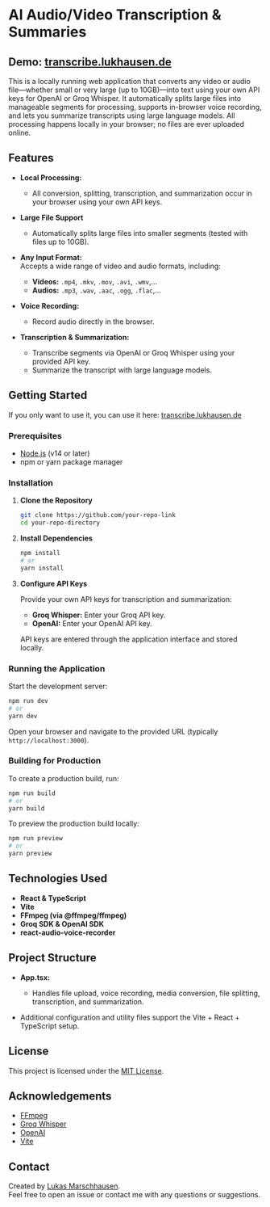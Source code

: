 # AI Audio/Video Transcription & Summaries

## Demo: [transcribe.lukhausen.de](https://transcribe.lukhausen.de)

This is a locally running web application that converts any video or audio file—whether small or very large (up to 10GB)—into text using your own API keys for OpenAI or Groq Whisper. It automatically splits large files into manageable segments for processing, supports in-browser voice recording, and lets you summarize transcripts using large language models. All processing happens locally in your browser; no files are ever uploaded online.

## Features

- **Local Processing:**  
  - All conversion, splitting, transcription, and summarization occur in your browser using your own API keys.

- **Large File Support**  
  - Automatically splits large files into smaller segments (tested with files up to 10GB).

- **Any Input Format:**  
  Accepts a wide range of video and audio formats, including:
  - **Videos:** `.mp4`, `.mkv`, `.mov`, `.avi`, `.wmv`,...
  - **Audios:** `.mp3`, `.wav`, `.aac`, `.ogg`, `.flac`,...

- **Voice Recording:**  
  - Record audio directly in the browser.

- **Transcription & Summarization:**  
  - Transcribe segments via OpenAI or Groq Whisper using your provided API key.
  - Summarize the transcript with large language models.

## Getting Started

If you only want to use it, you can use it here: [transcribe.lukhausen.de](https://transcribe.lukhausen.de)


### Prerequisites

- [Node.js](https://nodejs.org/) (v14 or later)
- npm or yarn package manager

### Installation

1. **Clone the Repository**

   ```bash
   git clone https://github.com/your-repo-link
   cd your-repo-directory
   ```

2. **Install Dependencies**

   ```bash
   npm install
   # or
   yarn install
   ```

3. **Configure API Keys**

   Provide your own API keys for transcription and summarization:
   
   - **Groq Whisper:** Enter your Groq API key.
   - **OpenAI:** Enter your OpenAI API key.

   API keys are entered through the application interface and stored locally.

### Running the Application

Start the development server:

```bash
npm run dev
# or
yarn dev
```

Open your browser and navigate to the provided URL (typically `http://localhost:3000`).

### Building for Production

To create a production build, run:

```bash
npm run build
# or
yarn build
```

To preview the production build locally:

```bash
npm run preview
# or
yarn preview
```

## Technologies Used

- **React & TypeScript**
- **Vite**
- **FFmpeg (via @ffmpeg/ffmpeg)**
- **Groq SDK & OpenAI SDK**
- **react-audio-voice-recorder**

## Project Structure

- **App.tsx:**  
  - Handles file upload, voice recording, media conversion, file splitting, transcription, and summarization.

- Additional configuration and utility files support the Vite + React + TypeScript setup.

## License

This project is licensed under the [MIT License](LICENSE).

## Acknowledgements

- [FFmpeg](https://github.com/ffmpegwasm/ffmpeg.wasm)
- [Groq Whisper](https://www.groq.com)
- [OpenAI](https://openai.com)
- [Vite](https://vitejs.dev/)

## Contact

Created by [Lukas Marschhausen](https://lukhausen.de).  
Feel free to open an issue or contact me with any questions or suggestions.
